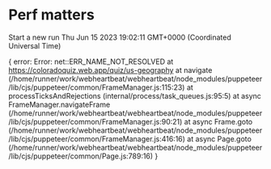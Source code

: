 # Perf matters


Start a new run
Thu Jun 15 2023 19:02:11 GMT+0000 (Coordinated Universal Time)




{
  error: Error: net::ERR_NAME_NOT_RESOLVED at https://coloradoquiz.web.app/quiz/us-geography
      at navigate (/home/runner/work/webheartbeat/webheartbeat/node_modules/puppeteer/lib/cjs/puppeteer/common/FrameManager.js:115:23)
      at processTicksAndRejections (internal/process/task_queues.js:95:5)
      at async FrameManager.navigateFrame (/home/runner/work/webheartbeat/webheartbeat/node_modules/puppeteer/lib/cjs/puppeteer/common/FrameManager.js:90:21)
      at async Frame.goto (/home/runner/work/webheartbeat/webheartbeat/node_modules/puppeteer/lib/cjs/puppeteer/common/FrameManager.js:416:16)
      at async Page.goto (/home/runner/work/webheartbeat/webheartbeat/node_modules/puppeteer/lib/cjs/puppeteer/common/Page.js:789:16)
}




